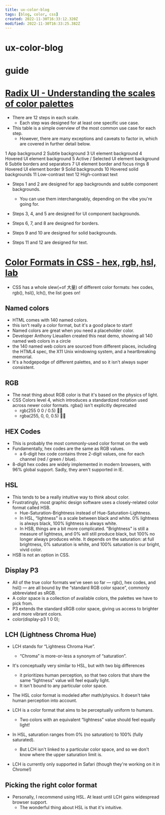 ```yaml
---
title: ux-color-blog
tags: [blog, color, css]
created: 2022-11-30T16:33:12.320Z
modified: 2022-11-30T16:33:25.382Z
---
```


# ux-color-blog

# guide

# [Radix UI - Understanding the scales of color palettes](https://www.radix-ui.com/docs/colors/palette-composition/understanding-the-scale)
- There are 12 steps in each scale. 
  - Each step was designed for at least one specific use case.
- This table is a simple overview of the most common use case for each step. 
  - However, there are many exceptions and caveats to factor in, which are covered in further detail below.

1
App background
2
Subtle background
3
UI element background
4
Hovered UI element background
5
Active / Selected UI element background
6
Subtle borders and separators
7
UI element border and focus rings
8
Hovered UI element border
9
Solid backgrounds
10
Hovered solid backgrounds
11
Low-contrast text
12
High-contrast text

- Steps 1 and 2 are designed for app backgrounds and subtle component backgrounds. 
  - You can use them interchangeably, depending on the vibe you're going for.

- Steps 3, 4, and 5 are designed for UI component backgrounds.

- Steps 6, 7, and 8 are designed for borders.

- Steps 9 and 10 are designed for solid backgrounds.

- Steps 11 and 12 are designed for text.
# [Color Formats in CSS - hex, rgb, hsl, lab](https://www.joshwcomeau.com/css/color-formats/)
- CSS has a whole slew(+of 大量) of different color formats: hex codes, rgb(), hsl(), lch(), the list goes on!

## Named colors

- HTML comes with 140 named colors. 
- this isn't really a color format, but it's a good place to start!
- Named colors are great when you need a placeholder color.
- Developer Anthony Lieuallen created this neat demo, showing all 140 named web colors in a circle
- the 140 named web colors are sourced from different places, including the HTML4 spec, the X11 Unix windowing system, and a heartbreaking memorial. 
- It's a hodgepodge of different palettes, and so it isn't always super consistent.

## RGB

- The neat thing about RGB color is that it's based on the physics of light.
- CSS Colors level 4, which introduces a standardized notation used across newer color formats. rgba() isn't explicitly deprecated
  - rgb(255 0 0 / 0.5)    👍🏻
  - rgba(255, 0, 0, 0.5)  👎🏻

## HEX Codes

- This is probably the most commonly-used color format on the web
- Fundamentally, hex codes are the same as RGB values. 
  - a 6-digit hex code contains three 2-digit values, one for each channel (red / green / blue). 
- 8-digit hex codes are widely implemented in modern browsers, with 96% global support. Sadly, they aren't supported in IE.

## HSL

- This tends to be a really intuitive way to think about color. 
- Frustratingly, most graphic design software uses a closely-related color format called HSB. 
  - Hue-Saturation-Brightness instead of Hue-Saturation-Lightness.
  - In HSL, “lightness” is a scale between black and white. 0% lightness is always black, 100% lightness is always white. 
  - In HSB, things are a bit more complicated. "Brightness" is still a measure of lightness, and 0% will still produce black, but 100% no longer always produces white. It depends on the saturation: at full brightness, 0% saturation is white, and 100% saturation is our bright, vivid color.
- HSB is not an option in CSS. 

## Display P3

- All of the true color formats we've seen so far — rgb(), hex codes, and hsl() — are all bound by the “standard RGB color space”, commonly abbreviated as sRGB.
- A color space is a collection of available colors, the palettes we have to pick from. 
- P3 extends the standard sRGB color space, giving us access to brighter and more vibrant colors.
- color(display-p3 1 0 0); 

## LCH (Lightness Chroma Hue)

- LCH stands for “Lightness Chroma Hue”. 
  - “Chroma” is more-or-less a synonym of “saturation”. 
- It's conceptually very similar to HSL, but with two big differences
  - it prioritizes human perception, so that two colors that share the same “lightness” value will feel equally light.
  - It isn't bound to any particular color space.
- The HSL color format is modeled after math/physics. It doesn't take human perception into account. 
- LCH is a color format that aims to be perceptually uniform to humans. 
  - Two colors with an equivalent “lightness” value should feel equally light!

- In HSL, saturation ranges from 0% (no saturation) to 100% (fully saturated).
  - But LCH isn't linked to a particular color space, and so we don't know where the upper saturation limit is.
- LCH is currently only supported in Safari (though they're working on it in Chrome!)

## Picking the right color format

- Personally, I recommend using HSL. At least until LCH gains widespread browser support.
  - The wonderful thing about HSL is that it's intuitive.
